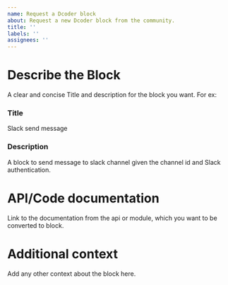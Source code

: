 ```yaml
---
name: Request a Dcoder block
about: Request a new Dcoder block from the community.
title: ''
labels: ''
assignees: ''
---
```


# Describe the Block

A clear and concise Title and description for the block you want.
For ex:

### Title

Slack send message

### Description

A block to send message to slack channel given the channel id and Slack authentication.

# API/Code documentation

Link to the documentation from the api or module, which you want to be converted to block.

# Additional context

Add any other context about the block here.
